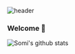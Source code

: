![header](https://capsule-render.vercel.app/api?type=waving&text=Nam%20Somi)
### Welcome 👋

![Somi's github stats](https://github-readme-stats.vercel.app/api?username=somi4219&show_icons=true&theme=solarized-light)
<!--
**somi4219/somi4219** is a ✨ _special_ ✨ repository because its `README.md` (this file) appears on your GitHub profile.

Here are some ideas to get you started:

- 🔭 I’m currently working on ...
- 🌱 I’m currently learning ...
- 👯 I’m looking to collaborate on ...
- 🤔 I’m looking for help with ...
- 💬 Ask me about ...
- 📫 How to reach me: ...
- 😄 Pronouns: ...
- ⚡ Fun fact: ...
-->

